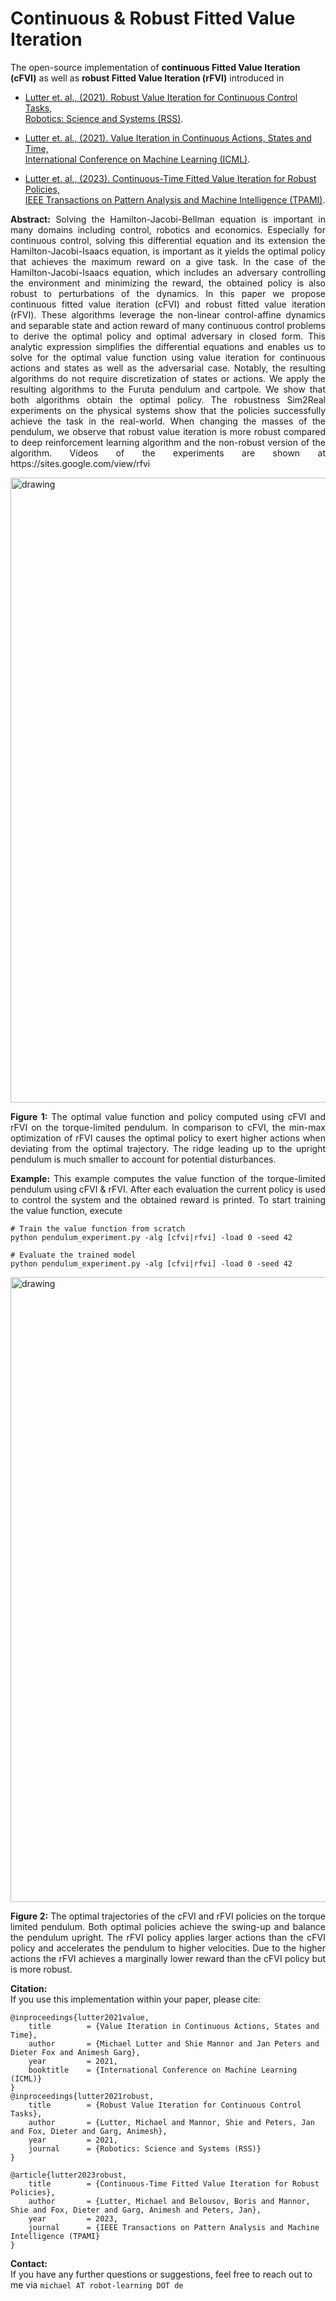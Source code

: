 # Continuous & Robust Fitted Value Iteration
The open-source implementation of **continuous Fitted Value Iteration (cFVI)** as well as **robust Fitted Value 
Iteration (rFVI)** introduced in
- [Lutter et. al., (2021). Robust Value Iteration for Continuous Control Tasks, \
Robotics: Science and Systems (RSS)](https://arxiv.org/pdf/2105.12189.pdf).

- [Lutter et. al., (2021). Value Iteration in Continuous Actions, States and Time, \
 International Conference on Machine Learning (ICML)](https://arxiv.org/pdf/2105.04682.pdf).

- [Lutter et. al., (2023). Continuous-Time Fitted Value Iteration for Robust Policies, \
IEEE Transactions on Pattern Analysis and Machine Intelligence (TPAMI)](https://arxiv.org/pdf/2110.01954.pdf).

<p style='text-align: justify;'>
<b>Abstract:</b>
Solving the Hamilton-Jacobi-Bellman equation is important in many domains including control, robotics and economics.
Especially for continuous control, solving this differential equation and its extension the Hamilton-Jacobi-Isaacs equation, is important
as it yields the optimal policy that achieves the maximum reward on a give task. In the case of the Hamilton-Jacobi-Isaacs equation,
which includes an adversary controlling the environment and minimizing the reward, the obtained policy is also robust to perturbations
of the dynamics. In this paper we propose continuous fitted value iteration (cFVI) and robust fitted value iteration (rFVI). These
algorithms leverage the non-linear control-affine dynamics and separable state and action reward of many continuous control problems
to derive the optimal policy and optimal adversary in closed form. This analytic expression simplifies the differential equations and
enables us to solve for the optimal value function using value iteration for continuous actions and states as well as the adversarial case.
Notably, the resulting algorithms do not require discretization of states or actions. We apply the resulting algorithms to the Furuta
pendulum and cartpole. We show that both algorithms obtain the optimal policy. The robustness Sim2Real experiments on the physical
systems show that the policies successfully achieve the task in the real-world. When changing the masses of the pendulum, we
observe that robust value iteration is more robust compared to deep reinforcement learning algorithm and the non-robust version of the
algorithm. Videos of the experiments are shown at https://sites.google.com/view/rfvi
</p>

<img src="figures/value_function.png" alt="drawing" width="1000"/>  
<p style='text-align: justify;'>
<b>Figure 1:</b> The optimal value function and policy computed using cFVI and rFVI on the torque-limited pendulum. In 
comparison to cFVI, the min-max optimization of rFVI causes the optimal policy to exert higher actions when deviating 
from the optimal trajectory. The ridge leading up to the upright pendulum is much smaller to account for potential
disturbances. 
</p>

<p style='text-align: justify;'> <b>Example:</b>
This example computes the value function of the torque-limited pendulum using cFVI & rFVI. After each evaluation the
current policy is used to control the system and the obtained reward is printed. To start training  the value function,
execute
</p>

```
# Train the value function from scratch
python pendulum_experiment.py -alg [cfvi|rfvi] -load 0 -seed 42

# Evaluate the trained model
python pendulum_experiment.py -alg [cfvi|rfvi] -load 0 -seed 42
```

<img src="figures/trajectories.png" alt="drawing" width="1000"/>
<p style='text-align: justify;'>
<b>Figure 2:</b> The optimal trajectories of the cFVI and rFVI policies on the torque limited pendulum. Both optimal
policies achieve the swing-up and balance the pendulum upright. The rFVI policy
applies larger actions than the cFVI policy and accelerates the pendulum to higher velocities. Due to the higher actions
the rFVI achieves a marginally lower reward than the cFVI policy but is more robust.
</p>

**Citation:** \
If you use this implementation within your paper, please cite:

```
@inproceedings{lutter2021value,
	title        = {Value Iteration in Continuous Actions, States and Time},
	author       = {Michael Lutter and Shie Mannor and Jan Peters and Dieter Fox and Animesh Garg},
	year         = 2021,
	booktitle    = {International Conference on Machine Learning (ICML)}
}
@inproceedings{lutter2021robust,
	title        = {Robust Value Iteration for Continuous Control Tasks},
	author       = {Lutter, Michael and Mannor, Shie and Peters, Jan and Fox, Dieter and Garg, Animesh},
	year         = 2021,
	journal      = {Robotics: Science and Systems (RSS)}
}

@article{lutter2023robust,
	title        = {Continuous-Time Fitted Value Iteration for Robust Policies},
	author       = {Lutter, Michael and Belousov, Boris and Mannor, Shie and Fox, Dieter and Garg, Animesh and Peters, Jan},
	year         = 2023,
	journal      = {IEEE Transactions on Pattern Analysis and Machine Intelligence (TPAMI}
}
```

**Contact:** \
If you have any further questions or suggestions, feel free to reach out to me via
```michael AT robot-learning DOT de```


